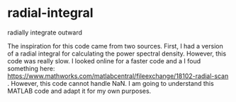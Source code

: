 # radial-integral
radially integrate outward

The inspiration for this code came from two sources. First, I had a version of a radial integral for calculating the power spectral density. However, this code was really slow. I looked online for a faster code and a I foud something here: https://www.mathworks.com/matlabcentral/fileexchange/18102-radial-scan . However, this code cannot handle NaN. I am going to understand this MATLAB code and adapt it for my own purposes. 
